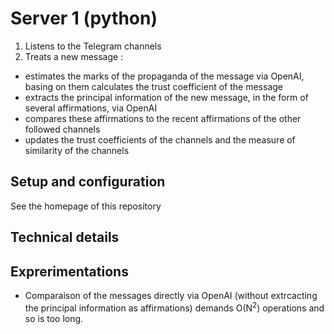 # Server 1 (python)
1) Listens to the Telegram channels
2) Treats a new message :
- estimates the marks of the propaganda of the message via OpenAI, basing on them calculates the trust coefficient of the message 
- extracts the principal information of the new message, in the form of several affirmations, via OpenAI
- compares these affirmations to the recent affirmations of the other followed channels
- updates the trust coefficients of the channels and the measure of similarity of the channels
  
## Setup and configuration
See the homepage of this repository

## Technical details

## Exprerimentations
- Comparaison of the messages directly via OpenAI (without extrcacting the principal information as affirmations) demands O(N<sup>2</sup>) operations and so is too long.
